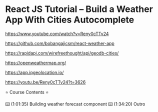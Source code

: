 # React JS Tutorial – Build a Weather App With Cities Autocomplete

<https://www.youtube.com/watch?v=Reny0cTTv24>

<https://github.com/bobangajicsm/react-weather-app>

<https://rapidapi.com/wirefreethought/api/geodb-cities/>

<https://openweathermap.org/>

<https://app.ipgeolocation.io/>

<https://youtu.be/Reny0cTTv24?t=3626>

⭐️ Course Contents ⭐️

⌨️ (1:01:35) Building weather forecast component
⌨️ (1:34:20) Outro
